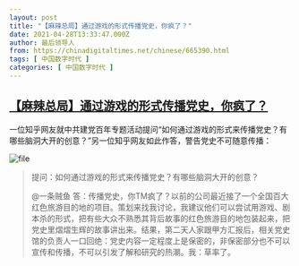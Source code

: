 ```yaml
---
layout: post
title: "【麻辣总局】通过游戏的形式传播党史，你疯了？"
date: 2021-04-28T13:33:47.000Z
author: 最后领导人
from: https://chinadigitaltimes.net/chinese/665390.html
tags: [ 中国数字时代 ]
categories: [ 中国数字时代 ]
---
```

<!--1619616827000-->
[【麻辣总局】通过游戏的形式传播党史，你疯了？](https://chinadigitaltimes.net/chinese/665390.html)
------

<div>
<p>一位知乎网友就中共建党百年专题活动提问“如何通过游戏的形式来传播党史？有哪些脑洞大开的创意？”另一位知乎网友如此作答，警告党史不可随意传播：</p><p><img src="https://chinadigitaltimes.net/chinese/files/2021/04/image-1619610423164.png" alt="file" /></p><blockquote><p>提问：如何通过游戏的形式来传播党史？有哪些脑洞大开的创意？</p><p>@一条贼鱼 答：传播党史，你TM疯了？以前的公司最近接了一个全国百大红色旅游目的地的项目。策划来找我讨论，我建议他们可以尝试用游戏、剧本杀的形式，把有些大众不熟悉其背后故事的红色旅游目的地包装起来，把党史里熠熠生辉的故事讲出来。结果，第二天人家跟甲方汇报后，相关党史馆的负责人一口回绝：党史内容一定程度上是保密的，非保密部分也不可以宣传和传播，不可以引发了解和研究的热潮。我：草率了。</p></blockquote>
</div>
